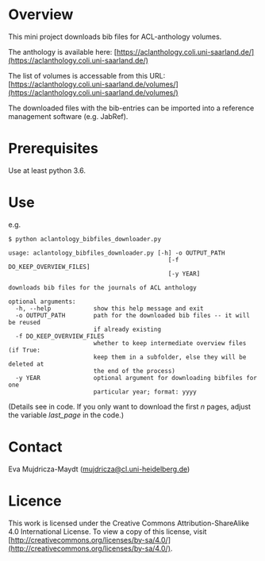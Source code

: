 # Overview

This mini project downloads bib files for ACL-anthology volumes.

The anthology is available here: [https://aclanthology.coli.uni-saarland.de/](https://aclanthology.coli.uni-saarland.de/)

The list of volumes is accessable from this URL: [https://aclanthology.coli.uni-saarland.de/volumes/](https://aclanthology.coli.uni-saarland.de/volumes/)

The downloaded files with the bib-entries can be imported into a reference management software (e.g. JabRef).

# Prerequisites

Use at least python 3.6.

# Use

e.g. 
```
$ python aclantology_bibfiles_downloader.py 

usage: aclantology_bibfiles_downloader.py [-h] -o OUTPUT_PATH
                                             [-f DO_KEEP_OVERVIEW_FILES]
                                             [-y YEAR]

downloads bib files for the journals of ACL anthology

optional arguments:
  -h, --help            show this help message and exit
  -o OUTPUT_PATH        path for the downloaded bib files -- it will be reused
                        if already existing
  -f DO_KEEP_OVERVIEW_FILES
                        whether to keep intermediate overview files (if True:
                        keep them in a subfolder, else they will be deleted at
                        the end of the process)
  -y YEAR               optional argument for downloading bibfiles for one
                        particular year; format: yyyy

```

(Details see in code. If you only want to download the first _n_ pages, adjust the variable _last_page_ in the code.)

# Contact

Eva Mujdricza-Maydt (mujdricza@cl.uni-heidelberg.de)


# Licence

This work is licensed under the Creative Commons Attribution-ShareAlike 4.0 International License.
To view a copy of this license, visit [http://creativecommons.org/licenses/by-sa/4.0/](http://creativecommons.org/licenses/by-sa/4.0/).